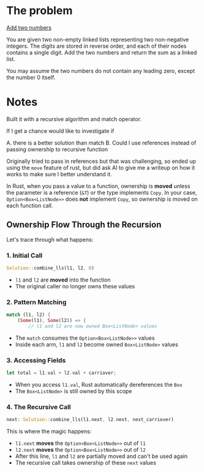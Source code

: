 # The problem

[Add two numbers](https://leetcode.com/problems/add-two-numbers/description/)

You are given two non-empty linked lists representing two non-negative integers. The digits are stored in reverse order, and each of their nodes contains a single digit. Add the two numbers and return the sum as a linked list.

You may assume the two numbers do not contain any leading zero, except the number 0 itself.

# Notes

Built it with a recursive algorithm and match operator.

If I get a chance would like to investigate if

A. there is a better solution than match
B. Could I use references instead of passing ownership to recursive function

Originally tried to pass in references but that was challenging, so ended up using the `move` feature of rust, but did ask AI to give me a writeup on how it works to make sure I better understand it.

In Rust, when you pass a value to a function, ownership is **moved** unless the parameter is a reference (`&T`) or the type implements `Copy`. In your case, `Option<Box<ListNode>>` does **not** implement `Copy`, so ownership is moved on each function call.

## Ownership Flow Through the Recursion

Let's trace through what happens:

### 1. Initial Call

```rust
Solution::combine_lls(l1, l2, 0)
```

- `l1` and `l2` are **moved** into the function
- The original caller no longer owns these values

### 2. Pattern Matching

```rust
match (l1, l2) {
    (Some(l1), Some(l2)) => {
        // l1 and l2 are now owned Box<ListNode> values
```

- The `match` consumes the `Option<Box<ListNode>>` values
- Inside each arm, `l1` and `l2` become owned `Box<ListNode>` values

### 3. Accessing Fields

```rust
let total = l1.val + l2.val + carriover;
```

- When you access `l1.val`, Rust automatically dereferences the `Box`
- The `Box<ListNode>` is still owned by this scope

### 4. The Recursive Call

```rust
next: Solution::combine_lls(l1.next, l2.next, next_carriover)
```

This is where the magic happens:

- `l1.next` **moves** the `Option<Box<ListNode>>` out of `l1`
- `l2.next` **moves** the `Option<Box<ListNode>>` out of `l2`
- After this line, `l1` and `l2` are partially moved and can't be used again
- The recursive call takes ownership of these `next` values

